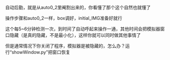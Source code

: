 自动后勤，就是从auto0_2里阉割出来的，你看懂了那个这个自然也就懂了

操作步骤和auto0_2一样，box调好，initial_IMG准备好就行

这个每5~6分钟检测一次，到时间了自动呼起来操作一通，其他时间会把模拟器窗口隐藏（是真的隐藏，不是最小化），这样你就可以同时做其他事情了

但是通常情况下你关闭了程序，模拟器是被隐藏的，怎么办？运行“showWindow.py”把窗口恢复
